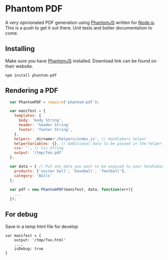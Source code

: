 # Phantom PDF

A very opinionated PDF generation using [PhantomJS](http://phantomjs.org/) written for [Node.js](http://nodejs.org/). This is a push to get it out there. Unit tests and better documentation to come.

## Installing

  Make sure you have [PhantomJS](http://phantomjs.org/) installed. Download link can be found on their website.

    npm install phantom-pdf

## Rendering a PDF

```javascript
  var PhantomPDF = require('phantom-pdf');

  var manifest = {
    templates: {
      body: 'body String',
      header: 'header String'
      footer: 'footer String',
    },
    helpers: _dirname+'/helpers/index.js', // Handlebars helper
    helperVariables: {}, // Additional data to be passed in the helper such as local
    css: '', // Css String
    output: '/tmp/foo.pdf'
  };

  var data = { // Put any data you want to be exposed to your handlebars template
    products: ['soccer ball', 'baseball', 'football'],
    category: 'Balls'
  };
  
  var pdf = new PhantomPDF(manifest, data, function(err){
    ...
  });
```

## For debug
Save in a temp html file for develop

```
var manifest = {
    output: '/tmp/foo.html'
    ...,
    isDebug: true
}
```
